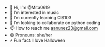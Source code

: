 - 👋 Hi, I’m @Mita0619
- 👀 I’m interested in music
- 🌱 I’m currently learning CIS103
- 💞️ I’m looking to collaborate on python coding
- 📫 How to reach me aanunez23@gmail.com
- 😄 Pronouns: she/her
- ⚡ Fun fact: I love Halloween

<!---
Mita0619/Mita0619 is a ✨ special ✨ repository because its `README.md` (this file) appears on your GitHub profile.
You can click the Preview link to take a look at your changes.
--->
